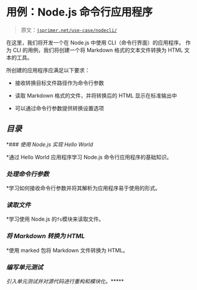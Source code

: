 # 用例：Node.js 命令行应用程序

> 原文：[`jsprimer.net/use-case/nodecli/`](https://jsprimer.net/use-case/nodecli/)

在这里，我们将开发一个在 Node.js 中使用 CLI（命令行界面）的应用程序。 作为 CLI 的用例，我们将创建一个将 Markdown 格式的文本文件转换为 HTML 文本的工具。

所创建的应用程序应满足以下要求：

+   接收转换目标文件路径作为命令行参数

+   读取 Markdown 格式的文件，并将转换后的 HTML 显示在标准输出中

+   可以通过命令行参数提供转换设置选项

## *目录*

*### *使用 Node.js 实现 Hello World*

*通过 Hello World 应用程序学习 Node.js 命令行应用程序的基础知识。

### *处理命令行参数*

*学习如何接收命令行参数并将其解析为应用程序易于使用的形式。

### *读取文件*

*学习使用 Node.js 的`fs`模块来读取文件。

### *将 Markdown 转换为 HTML*

*使用 marked 包将 Markdown 文件转换为 HTML。

### *编写单元测试*

*引入单元测试并对源代码进行重构和模块化。******
